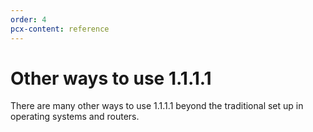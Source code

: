 ```yaml
---
order: 4
pcx-content: reference
---
```


# Other ways to use 1.1.1.1

There are many other ways to use 1.1.1.1 beyond the traditional set up in operating systems and routers. 

<DirectoryListing path="/other-ways-to-use-1.1.1.1"/>
